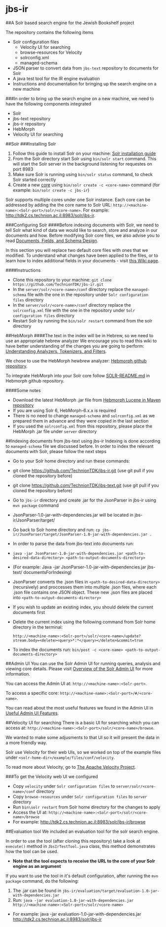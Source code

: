 # jbs-ir

##A Solr based search engine for the Jewish Bookshelf project 

The repository contains the following items

* Solr configuration files
  * Velocity UI for searching
  * browse-resources for Velocity
  * solrconfig.xml
  * managed-schema
* JSON parser to convert data from `jbs-text` repository to documents for Solr
* A java test tool for the IR engine evaluation
* Instructions and documentation for bringing up the search engine on a new machine

###In order to bring up the search engine on a new machine, we need to have the following components integrated
* Solr 
* jbs-text repository
* jbs-ir repository
* HebMorph
* Velocity UI for searching

##Solr
###Installing Solr
1. Follow this guide to install Solr on your machine: [Solr installation guide](https://cwiki.apache.org/confluence/display/solr/Installing+Solr)
2. From the Solr directory start Solr using `bin/solr start` command. This will start the Solr server in the background listening for requestes on port 8983
3. Make sure Solr is running using `bin/solr status` command, to check Solr started correctly
4. Create a new [core](https://cwiki.apache.org/confluence/display/solr/Solr+Cores+and+solr.xml) using `bin/solr create -c <core-name>` command (for example: `bin/solr create -c jbs-ir`)

Solr supports multiple cores under one Solr instance. 
Each core can be addressed by adding the the core name to Solr URL: `http://<machine-name>:<Solr-port>/solr/<core-name>`.
For example: http://tdk2.cs.technion.ac.il:8983/solr/jbs-ir.

###Configuring Solr
####Before indexing documents with Solr, we need to tell Solr what kind of data we would like to search, store and analyze in our documents and how.
Before modifying Solr core files, we also advise you to read [Documents, Fields, and Schema Design](https://cwiki.apache.org/confluence/display/solr/Documents%2C+Fields%2C+and+Schema+Design).

In this section you will replace two default core files with ones that we modified. 
To understand what changes have been applied to the files, or to learn how to index additional fields in your documents - visit [this Wiki page](https://github.com/TechnionTDK/jbs-ir/wiki/Changes-in-managed-schema-and-solrconfig.xml).

####Instructions
* Clone this repository to your machine: `git clone https://github.com/TechnionTDK/jbs-ir.git`
* In the `server/solr/<core-name>/conf` directory replace the `managed-schema` file with the one in the repository under `Solr configuration files` directory
* In the `server/solr/<core-name>/conf` directory replace the `solrconfig.xml` file with the one in the repository under `Solr configuration files` directory
* Restart Solr by running the `bin/solr restart` command from the solr directory

##HebMorph
####The text in the index will be in Hebrew, so we need to use an appropriate hebrew analyzer
We encourage you to read this wiki to have better understanding of the changes you are going to perform: [Understanding Analyzers, Tokenizers, and Filters](https://cwiki.apache.org/confluence/display/solr/Understanding+Analyzers%2C+Tokenizers%2C+and+Filters).

We chose to use the HebMorph hewbrew analyzer: [Hebmorph github repository](https://github.com/synhershko/HebMorph).

To integrate HebMorph into your Solr core follow [SOLR-README.md](https://github.com/synhershko/HebMorph/blob/master/SOLR-README.md) in Hebmorph github repository. 

####Some notes
* Download the latest HebMorph .jar file from [Hebmorph Lucene in Maven repository](https://mvnrepository.com/artifact/com.code972.hebmorph/hebmorph-lucene/6.0.0)
* If you are using Solr 6, HebMorph-6.x.x is required
* There is no need to change `managed-schema` and `solrconfig.xml` as we prepared them in advance and they were copied in the last section
* If you used the `solrconfig.xml` from this repository, please place the HebMorph .jar file under `server` directory

##Indexing documents from jbs-text using jbs-ir
Indexing is done according to `managed-schema` file we discussed before.
In order to index the relevant documents with Solr, please follow the next steps
* Go to your Solr home directory and run these commands:
 * git clone https://github.com/TechnionTDK/jbs-ir.git (use git pull if you cloned the repository before)
 * git clone https://github.com/TechnionTDK/jbs-text.git (use git pull if you cloned the repository before)
* Go to `jbs-ir` directory and create .jar for the JsonParser in jbs-ir using `mvn package` command
 * JsonParser-1.0-jar-with-dependencies.jar will be located in jbs-ir/JsonParser/target/ 
* Go back to Solr home directory and run: `cp jbs-ir/JsonParser/target/JsonParser-1.0-jar-with-dependencies.jar .` 
* In order to parse the data from jbs-text into documents run:
 * `java -jar JsonParser-1.0-jar-with-dependencies.jar <path-to-desired-data-directory> <path-to-output-documents-directory>`
 * (For example: Java -jar JsonParser-1.0-jar-with-dependencies.jar jbs-text/ documentsForIndexing)
 * JsonParser converts the .json files in `<path-to-desired-data-directory>` (recursively) and proccesses them into multiple .json files, where each .json file contains one JSON object. These new .json files are placed into `<path-to-output-documents-directory>`
* If you wish to update an existing index, you should delete the current documents first
 * Delete the current index using the following command from Solr home directory in the terminal:
   
   `http://<machine-name>:<Solr-port>/solr/<core-name>/update?stream.body=<delete><query>*:*</query></delete>&commit=true`
* To index the documents run: `bin/post -c <core-name> <path-to-output-documents-directory>`

 

##Admin UI
You can use the Solr Admin UI for running queries, analysis and viewing core details. Please visit [Overview of the Solr Admin UI](https://cwiki.apache.org/confluence/display/solr/Overview+of+the+Solr+Admin+UI) for more information.

You can access the Admin UI at: `http://<machine-name>:<Solr-port>`. 

To access a specific core: `http://<machine-name>:<Solr-port>/#/<core-name>`.

You can read about the most useful features we found in the Admin UI in [Useful Admin UI Features](https://github.com/TechnionTDK/jbs-ir/wiki/Useful-Admin-UI-Features).

##Velocity UI for searching
There is a basic UI for searching which you can access at: `http://<machine-name>:<Solr-port>/solr/<core-name>/browse`.

We wanted to make some adjusments to that UI so it will present the data in a more friendly way.

Solr use Velocity for their web UIs, so we worked on top of the example files under `<solr-home-dir>/example/files/conf/velocity`.

To read more about Velocity, go to [The Apache Velocity Project](http://velocity.apache.org/).

###To get the Velocity web UI we configured
* Copy `velocity` under `Solr configuration files` to `server/solr/<core-name>/conf` directory
* Copy `browse-resources` under `Solr configuration files` to `server` directory
* Run `bin\solr restart` from Solr home directory for the changes to apply
* Access the UI at: `http://<machine-name>:<Solr-port>/solr/<core-name>/browse`
 * For example: http://tdk2.cs.technion.ac.il:8983/solr/jbs-ir/browse

##Evaluation tool
We included an evaluation tool for the solr search engine.

In order to use the tool (after cloning this repository) take a look at `execute()` method in `JbsIrTestTool.java` class, this method demonstrates how the tool can be used.

* **Note that the tool expects to receive the URL to the core of your Solr engine as an argument**

If you want to use the tool in it's default configuration, after running the `mvn package` command, do the following:

1. The .jar can be found in `jbs-ir/evaluation/target/evaluation-1.0-jar-with-dependencies.jar`
2. Run: `java -jar evaluation-1.0-jar-with-dependencies.jar http://<machine-name>:<Solr-port>/solr/<core-name>`
 * For example: java -jar evaluation-1.0-jar-with-dependencies.jar http://tdk2.cs.technion.ac.il:8983/solr/jbs-ir
